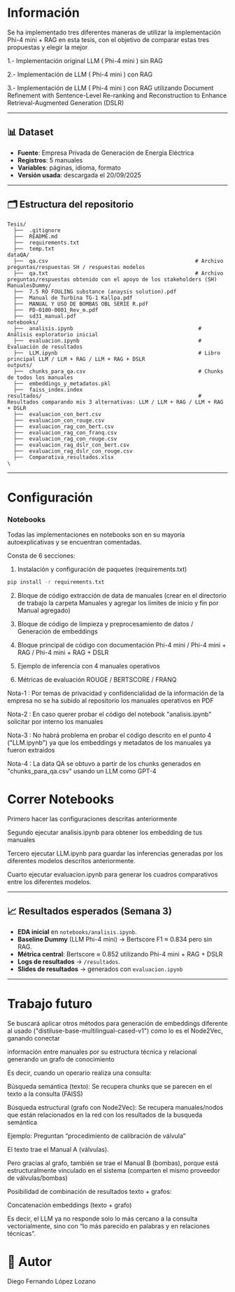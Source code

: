 # Información
Se ha implementado tres diferentes maneras de utilizar la implementación Phi-4 mini + RAG en esta tesis, con el objetivo de comparar estas tres propuestas y elegir la mejor

1.- Implementación original LLM ( Phi-4 mini ) sin RAG

2.- Implementación de LLM ( Phi-4 mini ) con RAG

3.- Implementación de LLM ( Phi-4 mini ) con RAG utilizando Document Refinement with Sentence-Level Re-ranking and Reconstruction to Enhance Retrieval-Augmented Generation (DSLR)

---

## 📊 Dataset
- **Fuente**: Empresa Privada de Generación de Energía Eléctrica 
- **Registros**: 5 manuales  
- **Variables**: páginas, idioma, formato  
- **Versión usada**: descargada el 20/09/2025  

---

## 🗂️ Estructura del repositorio
```
Tesis/
  ├──  .gitignore
  ├──  README.md
  ├──  requirements.txt
  ├──  temp.txt    
dataQA/
  ├──  qa.csv                                               # Archivo preguntas/respuestas SH / respuestas modelos
  ├──  qa.txt                                               # Archivo preguntas/respuestas obtenido con el apoyo de los stakeholders (SH)
ManualesDummy/
  ├──  7.5 RO FOULING substance (anaysis solution).pdf
  ├──  Manual de Turbina TG-1 Kallpa.pdf
  ├──  MANUAL Y USO DE BOMBAS OBL SERIE R.pdf
  ├──  PD-0100-0001_Rev_m.pdf
  ├──  sd31_manual.pdf
notebooks/
  ├──  analisis.ipynb                                        # Análisis exploratorio inicial
  ├──  evaluacion.ipynb                                      # Evaluación de resultados
  ├──  LLM.ipynb                                             # Libro principal LLM / LLM + RAG / LLM + RAG + DSLR
outputs/
  ├──  chunks_para_qa.csv                                    # Chunks de todos los manuales
  ├──  embeddings_y_metadatos.pkl
  ├──  faiss_index.index 
resultados/                                                  # Resultados comparando mis 3 alternativas: LLM / LLM + RAG / LLM + RAG + DSLR
  ├──  evaluacion_con_bert.csv                           
  ├──  evaluacion_con_rouge.csv
  ├──  evaluacion_rag_con_bert.csv
  ├──  evaluacion_rag_con_franq.csv
  ├──  evaluacion_rag_con_rouge.csv
  ├──  evaluacion_rag_dslr_con_bert.csv
  ├──  evaluacion_rag_dslr_con_rouge.csv
  ├──  Comparativa_resultados.xlsx     
\
```

---

# Configuración

### Notebooks

Todas las implementaciones en notebooks son en su mayoría autoexplicativas y se encuentran comentadas.

Consta de 6 secciones:

1. Instalación y configuración de paquetes (requirements.txt)
```bash
pip install -r requirements.txt
```

2. Bloque de código extracción de data de manuales (crear en el directorio de trabajo la carpeta Manuales y agregar los limites de inicio y fin por Manual agregado)

3. Bloque de código de limpieza y preprocesamiento de datos / Generación de embeddings

4. Bloque principal de código con documentación Phi-4 mini / Phi-4 mini + RAG / Phi-4 mini + RAG + DSLR

5. Ejemplo de inferencia con 4 manuales operativos

6. Métricas de evaluación ROUGE / BERTSCORE / FRANQ

Nota-1 : Por temas de privacidad y confidencialidad de la información de la empresa no se ha subido al repositorio los manuales operativos en PDF 

Nota-2 : En caso querer probar el código del notebook "analisis.ipynb" solicitar por interno los manuales

Nota-3 : No habrá problema en probar el código descrito en el punto 4 ("LLM.ipynb") ya que los embeddings y metadatos de los manuales ya fueron extraidos

Nota-4 : La data QA se obtuvo a partir de los chunks generados en "chunks_para_qa.csv" usando un LLM como GPT-4

# Correr Notebooks

Primero hacer las configuraciones descritas anteriormente

Segundo ejecutar analisis.ipynb para obtener los embedding de tus manuales

Tercero ejecutar LLM.ipynb para guardar las inferencias generadas por los diferentes modelos descritos anteriormente.

Cuarto ejecutar evaluacion.ipynb para generar los cuadros comparativos entre los diferentes modelos.

---

## 📈 Resultados esperados (Semana 3)
- **EDA inicial** en `notebooks/analisis.ipynb`.  
- **Baseline Dummy** (LLM Phi-4 mini) → Bertscore F1 ≈ 0.834 pero sin RAG.  
- **Métrica central**: Bertscore ≈ 0.852 utilizando Phi-4 mini + RAG + DSLR
- **Logs de resultados** → `/resultados`.  
- **Slides de resultados** → generados con `evaluacion.ipynb`  
---


# Trabajo futuro

Se buscará aplicar otros métodos para generación de embeddings diferente al usado ("distiluse-base-multilingual-cased-v1") como lo es el Node2Vec, ganando conectar 

información entre manuales por su estructura técnica y relacional generando un grafo de conocimiento

Es decir, cuando un operario realiza una consulta:

Búsqueda semántica (texto): Se recupera chunks que se parecen en el texto a la consulta (FAISS)

Búsqueda estructural (grafo con Node2Vec): Se recupera manuales/nodos que están relacionados en la red con los resultados de la busqueda semántica

Ejemplo: Preguntan “procedimiento de calibración de válvula”

El texto trae el Manual A (válvulas).

Pero gracias al grafo, también se trae el Manual B (bombas), porque está estructuralmente vinculado en el sistema (comparten el mismo proveedor de válvulas/bombas)

Posibilidad de combinación de resultados texto + grafos:

Concatenación embeddings (texto + grafo)

Es decir, el LLM ya no responde solo lo más cercano a la consulta vectorialmente, sino con “lo más parecido en palabras y en relaciones técnicas”.

# 👥 Autor
Diego Fernando López Lozano
